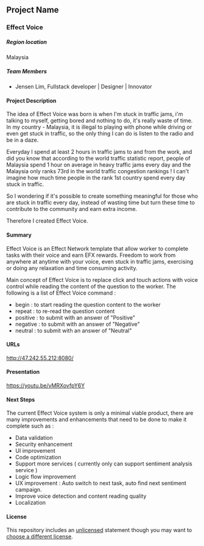 ## Project Name
### Effect Voice

##### Region location
Malaysia

##### Team Members
- Jensen Lim, Fullstack developer | Designer | Innovator

#### Project Description
The idea of Effect Voice was born is when I'm stuck in traffic jams, i'm talking to myself, getting bored and nothing to do, it's really waste of time. In my country - Malaysia, it is illegal to playing with phone while driving or even get stuck in traffic, so the only thing I can do is listen to the radio and be in a daze.

Everyday I spend at least 2 hours in traffic jams to and from the work, and did you know that according to the world traffic statistic report, people of Malaysia spend 1 hour on average in heavy traffic jams every day and the Malaysia only ranks 73rd in the world traffic congestion rankings ! I can't imagine how much time people in the rank 1st country spend every day stuck in traffic.

So I wondering if it's possible to create something meaningful for those who are stuck in traffic every day, instead of wasting time but turn these time to contribute to the community and earn extra income.

Therefore I created Effect Voice.

#### Summary
Effect Voice is an Effect Network template that allow worker to complete tasks with their voice and earn EFX rewards. Freedom to work from anywhere at anytime with your voice, even stuck in traffic jams, exercising or doing any relaxation and time consuming activity.

Main concept of Effect Voice is to replace click and touch actions with voice control while reading the content of the question to the worker. The following is a list of Effect Voice command :

- begin : to start reading the question content to the worker
- repeat : to re-read the question content
- positive : to submit with an answer of "Positive"
- negative : to submit with an answer of "Negative"
- neutral : to submit with an answer of "Neutral"

#### URLs
http://47.242.55.212:8080/

#### Presentation
https://youtu.be/vMRXovfpY6Y

#### Next Steps
The current Effect Voice system is only a minimal viable product, there are many improvements and enhancements that need to be done to make it complete such as :

- Data validation
- Security enhancement
- UI improvement
- Code optimization
- Support more services ( currently only can support sentiment analysis service )
- Logic flow improvement
- UX improvement : Auto switch to next task, auto find next sentiment campaign.
- Improve voice detection and content reading quality
- Localization

#### License
This repository includes an [unlicensed](http://unlicense.org/) statement though you may want to [choose a different license](https://choosealicense.com/).
